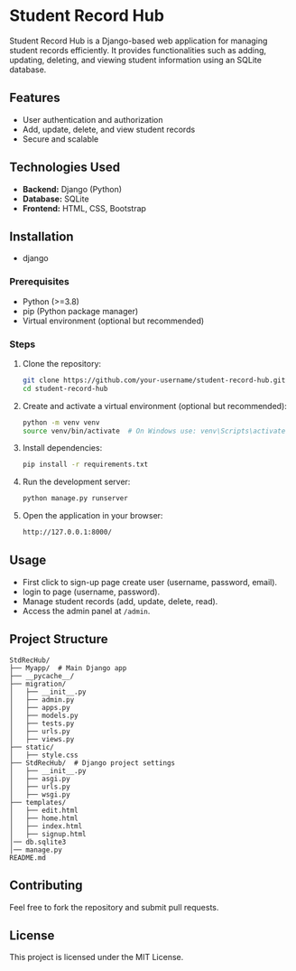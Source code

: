# Student Record Hub

Student Record Hub is a Django-based web application for managing student records efficiently. It provides functionalities such as adding, updating, deleting, and viewing student information using an SQLite database.

## Features
- User authentication and authorization
- Add, update, delete, and view student records
- Secure and scalable

## Technologies Used
- **Backend:** Django (Python)
- **Database:** SQLite
- **Frontend:** HTML, CSS, Bootstrap

## Installation
- django 

### Prerequisites
- Python (>=3.8)
- pip (Python package manager)
- Virtual environment (optional but recommended)

### Steps
1. Clone the repository:
   ```sh
   git clone https://github.com/your-username/student-record-hub.git
   cd student-record-hub
   ```
2. Create and activate a virtual environment (optional but recommended):
   ```sh
   python -m venv venv
   source venv/bin/activate  # On Windows use: venv\Scripts\activate
   ```
3. Install dependencies:
   ```sh
   pip install -r requirements.txt
   ```
4. Run the development server:
   ```sh
   python manage.py runserver
   ```
5. Open the application in your browser:
   ```sh
   http://127.0.0.1:8000/
   ```

## Usage
- First click to sign-up page create user (username, password, email).
- login to page (username, password).
- Manage student records (add, update, delete, read).
- Access the admin panel at `/admin`.

## Project Structure

```
StdRecHub/
├── Myapp/  # Main Django app
├── __pycache__/
├── migration/
│   ├── __init__.py
│   ├── admin.py
│   ├── apps.py
│   ├── models.py
│   ├── tests.py
│   ├── urls.py
│   ├── views.py
├── static/
│   ├── style.css
├── StdRecHub/  # Django project settings
│   ├── __init__.py
│   ├── asgi.py
│   ├── urls.py
│   ├── wsgi.py
├── templates/
│   ├── edit.html
│   ├── home.html
│   ├── index.html
│   ├── signup.html
│── db.sqlite3
│── manage.py
README.md
```

## Contributing
Feel free to fork the repository and submit pull requests.

## License
This project is licensed under the MIT License.


